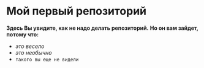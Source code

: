 # Мой первый репозиторий 
**Здесь Вы увидите, как не надо делать репозиторий.**
**Но он вам зайдет, потому что:**
- *это весело*
- *это необычно*
- `такого вы еще не видели`